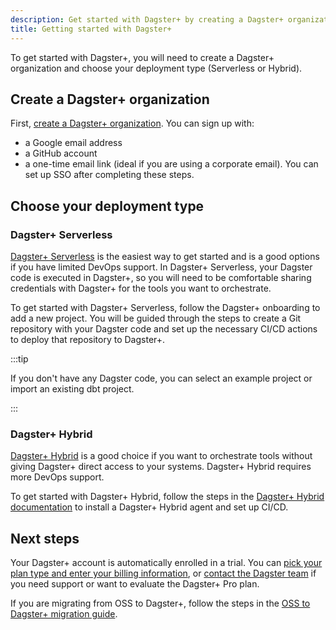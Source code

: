 ```yaml
---
description: Get started with Dagster+ by creating a Dagster+ organization and choosing the Serverless or Hybrid deployment type.
title: Getting started with Dagster+
---
```


To get started with Dagster+, you will need to create a Dagster+ organization and choose your deployment type (Serverless or Hybrid).

## Create a Dagster+ organization

First, [create a Dagster+ organization](https://dagster.plus/signup). You can sign up with:

- a Google email address
- a GitHub account
- a one-time email link (ideal if you are using a corporate email). You can set up SSO after completing these steps.

## Choose your deployment type

### Dagster+ Serverless

[Dagster+ Serverless](/dagster-plus/deployment/deployment-types/serverless) is the easiest way to get started and is a good options if you have limited DevOps support. In Dagster+ Serverless, your Dagster code is executed in Dagster+, so you will need to be comfortable sharing credentials with Dagster+ for the tools you want to orchestrate.

To get started with Dagster+ Serverless, follow the Dagster+ onboarding to add a new project. You will be guided through the steps to create a Git repository with your Dagster code and set up the necessary CI/CD actions to deploy that repository to Dagster+.

:::tip

If you don't have any Dagster code, you can select an example project or import an existing dbt project.

:::

### Dagster+ Hybrid

[Dagster+ Hybrid](/dagster-plus/deployment/deployment-types/hybrid) is a good choice if you want to orchestrate tools without giving Dagster+ direct access to your systems. Dagster+ Hybrid requires more DevOps support.

To get started with Dagster+ Hybrid, follow the steps in the [Dagster+ Hybrid documentation](/dagster-plus/deployment/deployment-types/hybrid/) to install a Dagster+ Hybrid agent and set up CI/CD.

## Next steps

Your Dagster+ account is automatically enrolled in a trial. You can [pick your plan type and enter your billing information](/dagster-plus/deployment/management/settings/dagster-plus-settings), or [contact the Dagster team](https://dagster.io/contact) if you need support or want to evaluate the Dagster+ Pro plan.

If you are migrating from OSS to Dagster+, follow the steps in the [OSS to Dagster+ migration guide](/guides/migrate/oss-to-dagster-plus).

